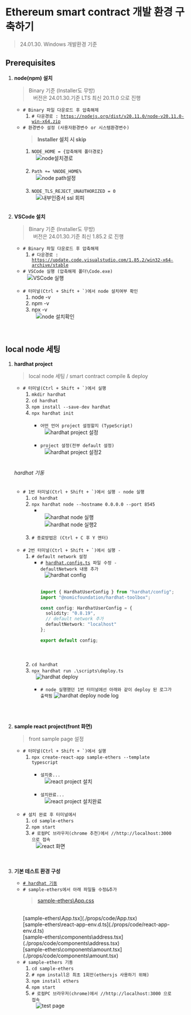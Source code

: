 # Ethereum smart contract 개발 환경 구축하기
> 24.01.30. Windows 개발환경 기준

## Prerequisites
1. __node(npm) 설치__
    > Binary 기준 (Installer도 무방)
    <br/>&nbsp;&nbsp;
    버전은 24.01.30.기준 LTS 최신 20.11.0 으로 진행
    - <code># Binary 파일 다운로드 후 압축해제</code>
        1. <code># 다운경로 : https://nodejs.org/dist/v20.11.0/node-v20.11.0-win-x64.zip</code>
    - <code># 환경변수 설정 (사용자환경변수 or 시스템환경변수)</code>
        > __Installer 설치 시 skip__
        1. <code>NODE_HOME = {압축해제 폴더경로}</code>
            <br/>&nbsp;&nbsp;
            ![node설치경로](./props/image/1_01_node.png "node설치경로")
        <br/>&nbsp;&nbsp;
        1. <code>Path += %NODE_HOME%</code>
            <br/>&nbsp;&nbsp;
            ![node path설정](./props/image/1_01_node_2.png "node path설정")
        <br/>&nbsp;&nbsp;
        1. <code>NODE_TLS_REJECT_UNAUTHORIZED = 0</code>
            <br/>&nbsp;&nbsp;
            ![내부인증서 ssl 회피](./props/image/1_01_node_1.png "내부인증서 ssl 회피")
<br/>&nbsp;&nbsp;

1. __VSCode 설치__
    > Binary 기준 (Installer도 무방)
    <br/>&nbsp;&nbsp;
    버전은 24.01.30.기준 최신 1.85.2 로 진행
    - <code># Binary 파일 다운로드 후 압축해제</code>
        1. <code># 다운경로 : https://update.code.visualstudio.com/1.85.2/win32-x64-archive/stable</code>
    - <code># VSCode 실행 (압축해제 폴더\Code.exe)</code>
        <br/>&nbsp;&nbsp;
        ![VSCode 실행](./props/image/1_02_vscode.png "VSCode 실행")
    <br/>&nbsp;&nbsp;
    - <code># 터미널(Ctrl + Shift + `)에서 node 설치여부 확인</code>
        1. node -v
        1. npm -v
        1. npx -v
            <br/>&nbsp;&nbsp;
            ![node 설치확인](./props/image/1_02_vscode_1.png "node 설치확인")
        <br/>&nbsp;&nbsp;
<br/>&nbsp;&nbsp;

## local node 세팅
1. __hardhat project__
    > local node 세팅 / smart contract compile & deploy
    - <code># 터미널(Ctrl + Shift + `)에서 실행</code>
        1. <code>mkdir hardhat</code>
        1. <code>cd hardhat</code>
        1. <code>npm install --save-dev hardhat</code>
        1. <code>npx hardhat init</code>
            <br/>&nbsp;&nbsp;
            - <code>어떤 언어 project 설정할지 (TypeScript)</code>
            <br/>&nbsp;&nbsp;
            ![hardhat project 설정](./props/image/2_01_hardhat.png "hardhat project 설정")
            <br/>&nbsp;&nbsp;
            - <code>project 설정(전부 default 설정)</code>
            <br/>&nbsp;&nbsp;
            ![hardhat project 설정2](./props/image/2_01_hardhat_1.png "hardhat project 설정2")
        <br/>&nbsp;&nbsp;
    ###### hardhat 기동
    - <code># 1번 터미널(Ctrl + Shift + `)에서 실행 - node 실행</code>
        1. <code>cd hardhat</code>
        1. <code>npx hardhat node --hostname 0.0.0.0 --port 8545</code>
            - <code></code>
            <br/>&nbsp;&nbsp;
            ![hardhat node 실행](./props/image/2_02_hardhat_node.png "hardhat node 실행")
            <br/>&nbsp;&nbsp;
            ![hardhat node 실행2](./props/image/2_02_hardhat_node_1.png "hardhat node 실행2")
        <br/>&nbsp;&nbsp;
        1. <code># 종료방법은 (Ctrl + C 후 Y 엔터)</code>
    <br/>&nbsp;&nbsp;
    - <code># 2번 터미널(Ctrl + Shift + `)에서 실행 - </code>
        1. <code># default network 설정</code>
            - <code># [hardhat.config.ts](./props/files/hardhat.config.ts) 파일 수정 - defaultNetwork 내용 추가</code>
                <br/>&nbsp;&nbsp;
                ![hardhat config](./props/image/2_03_hardhat_config.png "hardhat config")
                <br/>&nbsp;&nbsp;
                ```typescript
                import { HardhatUserConfig } from "hardhat/config";
                import "@nomicfoundation/hardhat-toolbox";

                const config: HardhatUserConfig = {
                  solidity: "0.8.19",
                  // default network 추가
                  defaultNetwork: "localhost"
                };

                export default config;
                ```
            <br/>&nbsp;&nbsp;
        1. <code>cd hardhat</code>
        1. <code>npx hardhat run .\scripts\deploy.ts</code>
            <br/>&nbsp;&nbsp;
            ![hardhat deploy](./props/image/2_04_hardhat_deploy.png "hardhat deploy")
            <br/>&nbsp;&nbsp;
            - <code># node 실행했던 1번 터미널에선 아래와 같이 deploy 된 로그가 출력됨</code>
            ![hardhat deploy node log](./props/image/2_04_hardhat_deploy_1.png "hardhat deploy node log")
        <br/>&nbsp;&nbsp;
    <br/>&nbsp;&nbsp;
<br/>&nbsp;&nbsp;

1. __sample react project(front 화면)__
    > front sample page 설정
    - <code># 터미널(Ctrl + Shift + `)에서 실행</code>
        1. <code>npx create-react-app sample-ethers --template typescript</code>
            <br/>&nbsp;&nbsp;
            - <code>설치중...</code>
            <br/>&nbsp;&nbsp;
            ![react project 설치](./props/image/3_01_react.png "react project 설치")
            <br/>&nbsp;&nbsp;
            - <code>설치완료...</code>
            <br/>&nbsp;&nbsp;
            ![react project 설치완료](./props/image/3_01_react_1.png "react project 설치완료")
            <br/>&nbsp;&nbsp;
    - <code># 설치 완료 후 터미널에서</code>
        1. <code>cd sample-ethers</code>
        1. <code>npm start</code>
        1. <code># 로컬PC 브라우저(chrome 추천)에서 //http://localhost:3000 으로 접속</code>
            <br/>&nbsp;&nbsp;
            ![react 화면](./props/image/3_02_react_page.png "react 화면")
        <br/>&nbsp;&nbsp;
<br/>&nbsp;&nbsp;

1. __기본 테스트 환경 구성__
    - <code>[# hardhat 기동](#hardhat-기동)</code>
    - <code># sample-ethers에서 아래 파일들 수정&추가</code>
        > [sample-ethers\App.css](./props/code/App.css)
        <br/>
        [sample-ethers\App.tsx](./props/code/App.tsx)
        <br/>
        [sample-ethers\react-app-env.d.ts](./props/code/react-app-env.d.ts)
        <br/>
        [sample-ethers\components\address.tsx](./props/code/components\address.tsx)
        <br/>
        [sample-ethers\components\amount.tsx](./props/code/components\amount.tsx)
    - <code># sample-ethers 기동</code>
        1. <code>cd sample-ethers</code>
        1. <code># npm install은 최초 1회만(ethersjs 사용하기 위해)</code>
        1. <code>npm install ethers</code>
        1. <code>npm start</code>
        1. <code># 로컬PC 브라우저(chrome)에서 //http://localhost:3000 으로 접속</code>
            <br/>&nbsp;&nbsp;
            ![test page](./props/image/4_01_test_page.png "test page")
    <br/>&nbsp;&nbsp;
<br/>&nbsp;&nbsp;
